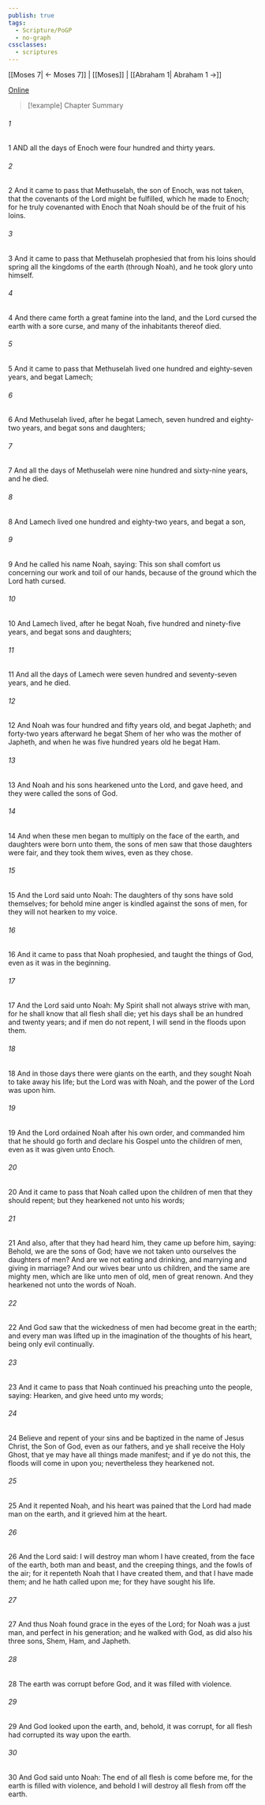 ```yaml
---
publish: true
tags:
  - Scripture/PoGP
  - no-graph
cssclasses:
  - scriptures
---
```

[[Moses 7| ← Moses 7]] | [[Moses]] | [[Abraham 1| Abraham 1 →]]

[Online](https://churchofjesuschrist.org/study/scriptures/pgp/moses/8?lang=eng)

>[!example] Chapter Summary
>
###### 1
1 AND all the days of Enoch were four hundred and thirty years.
###### 2
2 And it came to pass that Methuselah, the son of Enoch, was not taken, that the covenants of the Lord might be fulfilled, which he made to Enoch; for he truly covenanted with Enoch that Noah should be of the fruit of his loins.
###### 3
3 And it came to pass that Methuselah prophesied that from his loins should spring all the kingdoms of the earth (through Noah), and he took glory unto himself.
###### 4
4 And there came forth a great famine into the land, and the Lord cursed the earth with a sore curse, and many of the inhabitants thereof died.
###### 5
5 And it came to pass that Methuselah lived one hundred and eighty-seven years, and begat Lamech;
###### 6
6 And Methuselah lived, after he begat Lamech, seven hundred and eighty-two years, and begat sons and daughters;
###### 7
7 And all the days of Methuselah were nine hundred and sixty-nine years, and he died.
###### 8
8 And Lamech lived one hundred and eighty-two years, and begat a son,
###### 9
9 And he called his name Noah, saying: This son shall comfort us concerning our work and toil of our hands, because of the ground which the Lord hath cursed.
###### 10
10 And Lamech lived, after he begat Noah, five hundred and ninety-five years, and begat sons and daughters;
###### 11
11 And all the days of Lamech were seven hundred and seventy-seven years, and he died.
###### 12
12 And Noah was four hundred and fifty years old, and begat Japheth; and forty-two years afterward he begat Shem of her who was the mother of Japheth, and when he was five hundred years old he begat Ham.
###### 13
13 And Noah and his sons hearkened unto the Lord, and gave heed, and they were called the sons of God.
###### 14
14 And when these men began to multiply on the face of the earth, and daughters were born unto them, the sons of men saw that those daughters were fair, and they took them wives, even as they chose.
###### 15
15 And the Lord said unto Noah: The daughters of thy sons have sold themselves; for behold mine anger is kindled against the sons of men, for they will not hearken to my voice.
###### 16
16 And it came to pass that Noah prophesied, and taught the things of God, even as it was in the beginning.
###### 17
17 And the Lord said unto Noah: My Spirit shall not always strive with man, for he shall know that all flesh shall die; yet his days shall be an hundred and twenty years; and if men do not repent, I will send in the floods upon them.
###### 18
18 And in those days there were giants on the earth, and they sought Noah to take away his life; but the Lord was with Noah, and the power of the Lord was upon him.
###### 19
19 And the Lord ordained Noah after his own order, and commanded him that he should go forth and declare his Gospel unto the children of men, even as it was given unto Enoch.
###### 20
20 And it came to pass that Noah called upon the children of men that they should repent; but they hearkened not unto his words;
###### 21
21 And also, after that they had heard him, they came up before him, saying: Behold, we are the sons of God; have we not taken unto ourselves the daughters of men? And are we not eating and drinking, and marrying and giving in marriage? And our wives bear unto us children, and the same are mighty men, which are like unto men of old, men of great renown. And they hearkened not unto the words of Noah.
###### 22
22 And God saw that the wickedness of men had become great in the earth; and every man was lifted up in the imagination of the thoughts of his heart, being only evil continually.
###### 23
23 And it came to pass that Noah continued his preaching unto the people, saying: Hearken, and give heed unto my words;
###### 24
24 Believe and repent of your sins and be baptized in the name of Jesus Christ, the Son of God, even as our fathers, and ye shall receive the Holy Ghost, that ye may have all things made manifest; and if ye do not this, the floods will come in upon you; nevertheless they hearkened not.
###### 25
25 And it repented Noah, and his heart was pained that the Lord had made man on the earth, and it grieved him at the heart.
###### 26
26 And the Lord said: I will destroy man whom I have created, from the face of the earth, both man and beast, and the creeping things, and the fowls of the air; for it repenteth Noah that I have created them, and that I have made them; and he hath called upon me; for they have sought his life.
###### 27
27 And thus Noah found grace in the eyes of the Lord; for Noah was a just man, and perfect in his generation; and he walked with God, as did also his three sons, Shem, Ham, and Japheth.
###### 28
28 The earth was corrupt before God, and it was filled with violence.
###### 29
29 And God looked upon the earth, and, behold, it was corrupt, for all flesh had corrupted its way upon the earth.
###### 30
30 And God said unto Noah: The end of all flesh is come before me, for the earth is filled with violence, and behold I will destroy all flesh from off the earth.



